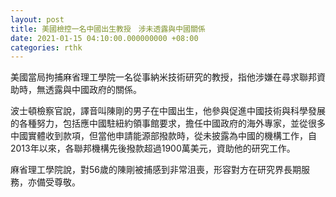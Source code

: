 ```yaml
---
layout: post
title: 美國檢控一名中國出生教授　涉未透露與中國關係
date: 2021-01-15 04:10:00.000000000 +08:00
categories: rthk
---
```


美國當局拘捕麻省理工學院一名從事納米技術研究的教授，指他涉嫌在尋求聯邦資助時，無透露與中國政府的關係。

波士頓檢察官說，譯音叫陳剛的男子在中國出生，他參與促進中國技術與科學發展的各種努力，包括應中國駐紐約領事館要求，擔任中國政府的海外專家，並從很多中國實體收到款項，但當他申請能源部撥款時，從未披露為中國的機構工作，自2013年以來，各聯邦機構先後撥款超過1900萬美元，資助他的研究工作。

麻省理工學院說，對56歲的陳剛被捕感到非常沮喪，形容對方在研究界長期服務，亦備受尊敬。

